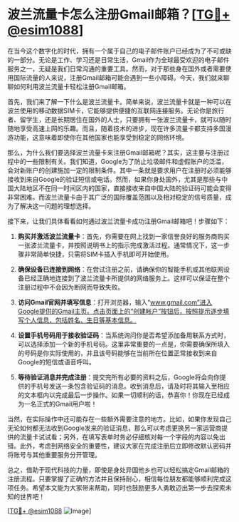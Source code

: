 # 波兰流量卡怎么注册Gmail邮箱？[[TG💪+ @esim1088](https://t.me/s/esim1088)]

在当今这个数字化的时代，拥有一个属于自己的电子邮件账户已经成为了不可或缺的一部分。无论是工作、学习还是日常生活，Gmail作为全球最受欢迎的电子邮件服务之一，无疑是我们日常沟通的重要工具。然而，对于那些身在国外或者需要使用国际流量的人来说，注册Gmail邮箱可能会遇到一些小障碍。今天，我们就来聊聊如何利用波兰流量卡轻松注册Gmail邮箱。

首先，我们来了解一下什么是波兰流量卡。简单来说，波兰流量卡就是一种可以在波兰使用的移动数据SIM卡，它能够提供便捷的互联网连接服务。无论你是旅行者、留学生，还是长期居住在国外的人士，只要拥有一张波兰流量卡，就可以随时随地享受高速上网的乐趣。而且，随着技术的进步，现在许多流量卡都支持多国漫游功能，这意味着即使你在其他国家也能享受到稳定的网络环境。

那么，为什么我们要选择波兰流量卡来注册Gmail邮箱呢？其实，这主要与注册过程中的一些限制有关。我们知道，Google为了防止垃圾邮件和虚假账户的泛滥，会对新账户的创建施加一定的限制条件。其中一条就是要求用户在注册时必须能够接收到来自Google的验证短信或电话。然而，如果你身处国外，尤其是那些与中国大陆地区不在同一时间区内的国家，直接接收来自中国大陆的验证码可能会变得非常困难。而波兰流量卡由于其广泛的国际覆盖范围以及相对稳定的信号质量，成为了解决这一问题的理想选择。

接下来，让我们具体看看如何通过波兰流量卡成功注册Gmail邮箱吧！步骤如下：

1. **购买并激活波兰流量卡**：首先，你需要在网上找到一家信誉良好的服务商购买一张波兰流量卡，并按照说明书上的指示完成激活过程。通常情况下，这一步骤非常简单快捷，只需将SIM卡插入手机即可开始使用。

2. **确保设备已连接到网络**：在尝试注册之前，请确保你的智能手机或其他联网设备已经正确地连接到了波兰流量卡所提供的网络服务上。这样可以保证在整个注册过程中不会因为断网而导致失败。

3. **访问Gmail官网并填写信息**：打开浏览器，输入“www.gmail.com”进入Google提供的Gmail主页。点击页面上的“创建帐户”按钮后，按照提示逐步填写个人信息，包括姓名、生日等基本信息。

4. **设置手机号码用于接收验证码**：当系统询问你是否希望添加备用联系方式时，可以选择添加一个新的手机号码。这里非常重要的一点是，你需要确保所填入的号码是你实际使用的，并且该号码能够在当前所在位置正常接收到来自Google的短信或语音呼叫。

5. **等待验证消息并完成注册**：提交完所有必要的资料之后，Google将会向你提供的手机号发送一条包含验证码的消息。收到消息后，请及时将其输入至相应的文本框内以完成最后一步操作。如果一切顺利的话，恭喜你！你现在已经成为一名正式的Gmail用户啦！

当然，在实际操作中还可能存在一些额外需要注意的地方。比如，如果你发现自己无论如何都无法收到Google发来的验证消息，那么可以考虑更换另一家运营商提供的流量卡试试看；另外，在填写表单时务必仔细核对每一个字段的内容以免出错。此外，考虑到网络安全的重要性，建议大家在完成注册后立即修改默认密码并将账号与其他重要服务分开管理。

总之，借助于现代科技的力量，即使是身处异国他乡也可以轻松搞定Gmail邮箱的注册流程。只要掌握了正确的方法并且保持耐心，相信每位朋友都能够顺利完成这项任务。希望本文能为大家带来帮助，同时也鼓励更多人勇敢迈出第一步去探索未知的世界吧！

[[TG💪+ @esim1088](https://t.me/s/esim1088) ![Image](https://i.postimg.cc/4NQfJmqS/Snipaste-2025-05-13-00-14-12.png)]